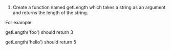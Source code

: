 1. Create a function named getLength which takes a string as an argument and returns the length of the string.


For example:

getLength('foo') should return 3

getLength('hello') should return 5